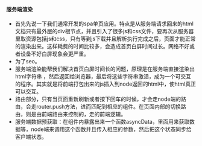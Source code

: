 #### 服务端渲染

- 首先先说一下我们通常开发的spa单页应用。特点是从服务端请求回来的html文档只有最外层的div根节点，并且引入了很多js和css文件，要再次从服务器里取资源包括js和css，只有等到js下载并且解析执行完成之后，页面才能正常的渲染出来。这样耗费的时间比较多，会造成首页白屏时间过长。网络不好或者设备不好白屏现象会更严重。
- 为了seo。
- 服务端渲染能帮我们解决首页白屏时间长的问题，原理是在服务端直接渲染出html字符串 ，然后返回给浏览器，最后将这些字符串激活，成为一个可交互的程序。其实就是将前端打包出来的js插入到node返回的html中，使html真正可以交互。
- 路由部分，只有当页面重新刷新或者按下回车的时候，才会走node端的路由，会走router.push方法，进而匹配到相应的组件。在页面内部的切换路由，则是由前端路由来控制的，走的前端逻辑。
- 服务端数据预获取：在组件内暴露出来一个函数asyncData，里面用来获取数据等，node端来调用这个函数并且传入相应的参数，然后把这个状态同步给客户端状态。
